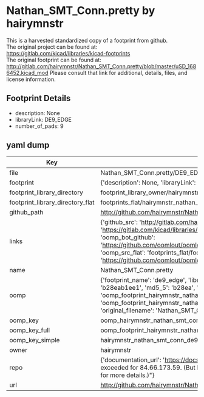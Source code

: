 # Nathan_SMT_Conn.pretty by hairymnstr  
This is a harvested standardized copy of a footprint from github.  
The original project can be found at:  
https://gitlab.com/kicad/libraries/kicad-footprints  
The original footprint can be found at:
http://gitlab.com/hairymnstr/Nathan_SMT_Conn.pretty/blob/master/uSD_1686452.kicad_mod
Please consult that link for additional, details, files, and license information.  
## Footprint Details
* description: None  
* libraryLink: DE9_EDGE  
* number_of_pads: 9  
## yaml dump  
| Key | Value |  
| --- | --- |  
| file | Nathan_SMT_Conn.pretty/DE9_EDGE.kicad_mod |  
| footprint | {'description': None, 'libraryLink': 'DE9_EDGE', 'number_of_pads': 9} |  
| footprint_library_directory | footprint_library_owner/hairymnstr_Nathan_SMT_Conn.pretty |  
| footprint_library_directory_flat | footprints_flat/hairymnstr_nathan_smt_conn_de9_edge/working |  
| github_path | http://github.com/hairymnstr/Nathan_SMT_Conn.pretty/blob/master/DE9_EDGE.kicad_mod |  
| links | {'github_src': 'http://gitlab.com/hairymnstr/Nathan_SMT_Conn.pretty/blob/master/uSD_1686452.kicad_mod', 'github_src_repo': 'https://gitlab.com/kicad/libraries/kicad-footprints', 'oomp_bot': 'footprints/hairymnstr_nathan_smt_conn_de9_edge/working', 'oomp_bot_github': 'https://github.com/oomlout/oomlout_oomp_footprint_bot/tree/main/footprints/hairymnstr_nathan_smt_conn_de9_edge/working', 'oomp_src_flat': 'footprints_flat/footprints_flat/hairymnstr_nathan_smt_conn_de9_edge/working', 'oomp_src_flat_github': 'https://github.com/oomlout/oomlout_oomp_footprint_src/tree/main/footprints_flat/hairymnstr_nathan_smt_conn_de9_edge/working'} |  
| name | Nathan_SMT_Conn.pretty |  
| oomp | {'footprint_name': 'de9_edge', 'library_name': 'nathan_smt_conn', 'md5': 'b28eab1ee17b6727f7efac6072b9e120', 'md5_10': 'b28eab1ee1', 'md5_5': 'b28ea', 'md5_6': 'b28eab', 'oomp_key': 'oomp_hairymnstr_nathan_smt_conn_de9_edge', 'oomp_key_extra': 'oomp_footprint_hairymnstr_nathan_smt_conn_de9_edge', 'oomp_key_full': 'oomp_footprint_hairymnstr_nathan_smt_conn_de9_edge_b28eab', 'oomp_key_simple': 'hairymnstr_nathan_smt_conn_de9_edge', 'original_filename': 'Nathan_SMT_Conn.pretty/DE9_EDGE.kicad_mod', 'owner_name': 'hairymnstr'} |  
| oomp_key | oomp_hairymnstr_nathan_smt_conn_de9_edge |  
| oomp_key_full | oomp_footprint_hairymnstr_nathan_smt_conn_de9_edge |  
| oomp_key_simple | hairymnstr_nathan_smt_conn_de9_edge |  
| owner | hairymnstr |  
| repo | {'documentation_url': 'https://docs.github.com/rest/overview/resources-in-the-rest-api#rate-limiting', 'message': "API rate limit exceeded for 84.66.173.59. (But here's the good news: Authenticated requests get a higher rate limit. Check out the documentation for more details.)"} |  
| url | http://github.com/hairymnstr/Nathan_SMT_Conn.pretty |  

